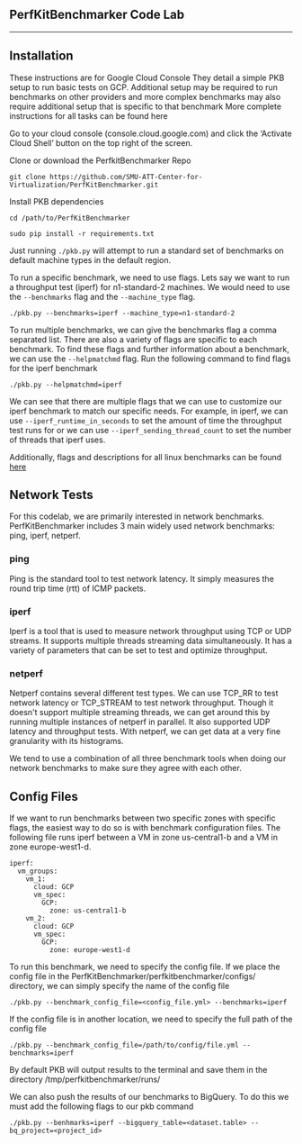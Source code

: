 PerfKitBenchmarker Code Lab
--------------
--------------

## Installation
These instructions are for Google Cloud Console
They detail a simple PKB setup to run basic tests on GCP. Additional setup may be required to run benchmarks on other providers and more complex benchmarks may also require additional setup that is specific to that benchmark
More complete instructions for all tasks can be found here

Go to your cloud console (console.cloud.google.com) and click the ‘Activate Cloud Shell’ button on the top right of the screen.

Clone or download the PerfkitBenchmarker Repo

    git clone https://github.com/SMU-ATT-Center-for-Virtualization/PerfKitBenchmarker.git

Install PKB dependencies

    cd /path/to/PerfKitBenchmarker
    
    sudo pip install -r requirements.txt

Just running `./pkb.py` will attempt to run a standard set of benchmarks on default machine types in the default region.

To run a specific benchmark, we need to use flags. Lets say we want to run a throughput test (iperf) for n1-standard-2 machines. We would need to use the `--benchmarks` flag and the `--machine_type` flag.

    ./pkb.py --benchmarks=iperf --machine_type=n1-standard-2
    
To run multiple benchmarks, we can give the benchmarks flag a comma separated list.
There are also a variety of flags are specific to each benchmark. To find these flags and further information about a benchmark, we can use the `--helpmatchmd` flag. Run the following command to find flags for the iperf benchmark

    ./pkb.py --helpmatchmd=iperf
    
We can see that there are multiple flags that we can use to customize our iperf benchmark to match our specific needs. For example, in iperf, we can use `--iperf_runtime_in_seconds` to set the amount of time the throughput test runs for or we can use `--iperf_sending_thread_count` to set the number of threads that iperf uses.

Additionally, flags and descriptions for all linux benchmarks can be found [here](https://github.com/SMU-ATT-Center-for-Virtualization/PerfKitBenchmarker/blob/master/testsuite_docs/linux_benchmarks.md)

## Network Tests

For this codelab, we are primarily interested in network benchmarks. PerfKitBenchmarker includes 3 main widely used network benchmarks: ping, iperf, netperf.

### ping
Ping is the standard tool to test network latency. It simply measures the round trip time (rtt) of ICMP packets.

### iperf
Iperf is a tool that is used to measure network throughput using TCP or UDP streams. It supports multiple threads streaming data simultaneously. It has a variety of parameters that can be set to test and optimize throughput. 

### netperf
Netperf contains several different test types. We can use TCP_RR to test network latency or TCP_STREAM to test network throughput. Though it doesn't support multiple streaming threads, we can get around this by running multiple instances of netperf in parallel. It also supported UDP latency and throughput tests. With netperf, we can get data at a very fine granularity with its histograms.

We tend to use a combination of all three benchmark tools when doing our network benchmarks to make sure they agree with each other.

## Config Files

If we want to run benchmarks between two specific zones with specific flags, the easiest way to do so is with benchmark configuration files. The following file runs iperf between a VM in zone us-central1-b and a VM in zone europe-west1-d.

    iperf:
      vm_groups:
        vm_1:
          cloud: GCP
          vm_spec:
            GCP: 
              zone: us-central1-b
        vm_2:
          cloud: GCP
          vm_spec:
            GCP: 
              zone: europe-west1-d

To run this benchmark, we need to specify the config file. If we place the config file in the PerfKitBenchmarker/perfkitbenchmarker/configs/ directory, we can simply specify the name of the config file

    ./pkb.py --benchmark_config_file=<config_file.yml> --benchmarks=iperf
    
If the config file is in another location, we need to specify the full path of the config file
 
    ./pkb.py --benchmark_config_file=/path/to/config/file.yml --benchmarks=iperf


By default PKB will output results to the terminal and save them in the directory /tmp/perfkitbenchmarker/runs/

We can also push the results of our benchmarks to BigQuery. To do this we must add the following flags to our pkb command

    ./pkb.py --benhmarks=iperf --bigquery_table=<dataset.table> --bq_project=<project_id>
